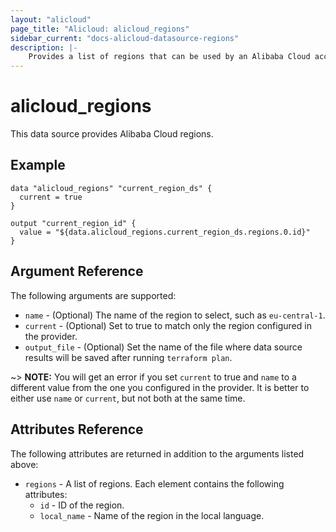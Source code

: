 ```yaml
---
layout: "alicloud"
page_title: "Alicloud: alicloud_regions"
sidebar_current: "docs-alicloud-datasource-regions"
description: |-
    Provides a list of regions that can be used by an Alibaba Cloud account.
---
```


# alicloud\_regions

This data source provides Alibaba Cloud regions.

## Example

```
data "alicloud_regions" "current_region_ds" {
  current = true
}

output "current_region_id" {
  value = "${data.alicloud_regions.current_region_ds.regions.0.id}"
}
```

## Argument Reference

The following arguments are supported:

* `name` - (Optional) The name of the region to select, such as `eu-central-1`.
* `current` - (Optional) Set to true to match only the region configured in the provider.
* `output_file` - (Optional) Set the name of the file where data source results will be saved after running `terraform plan`.

~> **NOTE:** You will get an error if you set `current` to true and `name` to a different value from the one you configured in the provider.
 It is better to either use `name` or `current`, but not both at the same time.

## Attributes Reference

The following attributes are returned in addition to the arguments listed above:

* `regions` - A list of regions. Each element contains the following attributes:
  * `id` - ID of the region.
  * `local_name` - Name of the region in the local language.
